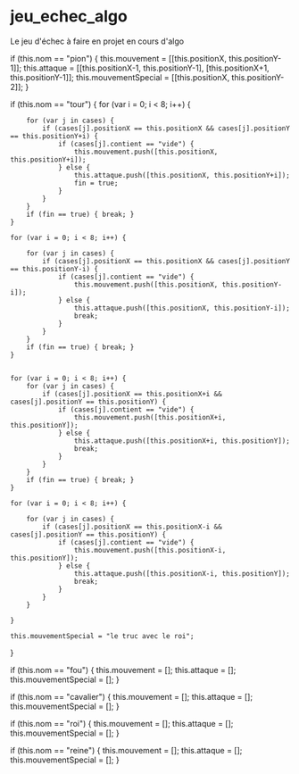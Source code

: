 # jeu_echec_algo
Le jeu d'échec à faire en projet en cours d'algo




if (this.nom == "pion") {
    this.mouvement = [[this.positionX, this.positionY-1]];
    this.attaque = [[this.positionX-1, this.positionY-1], [this.positionX+1, this.positionY-1]];
    this.mouvementSpecial = [[this.positionX, this.positionY-2]];
}

if (this.nom == "tour") {
    for (var i = 0; i < 8; i++) {
        
        for (var j in cases) {
            if (cases[j].positionX == this.positionX && cases[j].positionY == this.positionY+i) {
                if (cases[j].contient == "vide") {
                    this.mouvement.push([this.positionX, this.positionY+i]);
                } else {
                    this.attaque.push([this.positionX, this.positionY+i]);
                    fin = true;
                }
            }
        }
        if (fin == true) { break; }
    }
    
    for (var i = 0; i < 8; i++) {
        
        for (var j in cases) {
            if (cases[j].positionX == this.positionX && cases[j].positionY == this.positionY-i) {
                if (cases[j].contient == "vide") {
                    this.mouvement.push([this.positionX, this.positionY-i]);
                } else {
                    this.attaque.push([this.positionX, this.positionY-i]);
                    break;
                }
            }
        }
        if (fin == true) { break; }
    }
    
    
    for (var i = 0; i < 8; i++) {
        for (var j in cases) {
            if (cases[j].positionX == this.positionX+i && cases[j].positionY == this.positionY) {
                if (cases[j].contient == "vide") {
                    this.mouvement.push([this.positionX+i, this.positionY]);
                } else {
                    this.attaque.push([this.positionX+i, this.positionY]);
                    break;
                }
            }
        }
        if (fin == true) { break; }
    }
    
    for (var i = 0; i < 8; i++) {
        
        for (var j in cases) {
            if (cases[j].positionX == this.positionX-i && cases[j].positionY == this.positionY) {
                if (cases[j].contient == "vide") {
                    this.mouvement.push([this.positionX-i, this.positionY]);
                } else {
                    this.attaque.push([this.positionX-i, this.positionY]);
                    break;
                }
            }
        }
        
    }

    this.mouvementSpecial = "le truc avec le roi";
}





if (this.nom == "fou") {
    this.mouvement = [];
    this.attaque = [];
    this.mouvementSpecial = [];
}

if (this.nom == "cavalier") {
    this.mouvement = [];
    this.attaque = [];
    this.mouvementSpecial = [];
}

if (this.nom == "roi") {
    this.mouvement = [];
    this.attaque = [];
    this.mouvementSpecial = [];
}

if (this.nom == "reine") {
    this.mouvement = [];
    this.attaque = [];
    this.mouvementSpecial = [];
}




